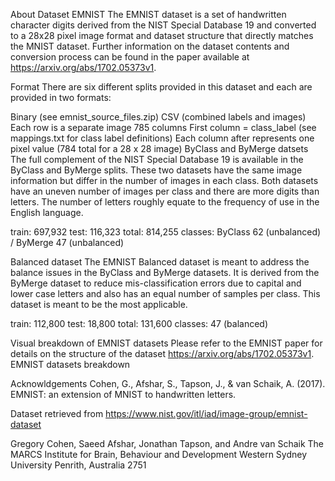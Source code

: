 About Dataset
EMNIST
The EMNIST dataset is a set of handwritten character digits derived from the NIST Special Database 19 and converted to a 28x28 pixel image format and dataset structure that directly matches the MNIST dataset. Further information on the dataset contents and conversion process can be found in the paper available at https://arxiv.org/abs/1702.05373v1.

Format
There are six different splits provided in this dataset and each are provided in two formats:

Binary (see emnist_source_files.zip)
CSV (combined labels and images)
Each row is a separate image
785 columns
First column = class_label (see mappings.txt for class label definitions)
Each column after represents one pixel value (784 total for a 28 x 28 image)
ByClass and ByMerge datsets
The full complement of the NIST Special Database 19 is available in the ByClass and ByMerge splits. These two datasets have the same image information but differ in the number of images in each class. Both datasets have an uneven number of images per class and there are more digits than letters. The number of letters roughly equate to the frequency of use in the English language.

train: 697,932
test: 116,323
total: 814,255
classes: ByClass 62 (unbalanced) / ByMerge 47 (unbalanced)

Balanced dataset
The EMNIST Balanced dataset is meant to address the balance issues in the ByClass and ByMerge datasets. It is derived from the ByMerge dataset to reduce mis-classification errors due to capital and lower case letters and also has an equal number of samples per class. This dataset is meant to be the most applicable.

train: 112,800
test: 18,800
total: 131,600
classes: 47 (balanced)


Visual breakdown of EMNIST datasets
Please refer to the EMNIST paper for details on the structure of the dataset https://arxiv.org/abs/1702.05373v1.
EMNIST datasets breakdown

Acknowldgements
Cohen, G., Afshar, S., Tapson, J., & van Schaik, A. (2017). EMNIST: an extension of MNIST to handwritten letters.

Dataset retrieved from https://www.nist.gov/itl/iad/image-group/emnist-dataset

Gregory Cohen, Saeed Afshar, Jonathan Tapson, and Andre van Schaik
The MARCS Institute for Brain, Behaviour and Development
Western Sydney University
Penrith, Australia 2751
